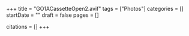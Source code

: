 +++
title = "GO1ACassetteOpen2.avif"
tags = ["Photos"]
categories = []
startDate = ""
draft = false
pages = []

citations = []
+++
